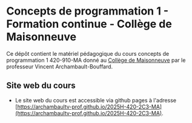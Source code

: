 # Concepts de programmation 1 - Formation continue - Collège de Maisonneuve

Ce dépôt contient le matériel pédagogique du cours concepts de programmation 1
420-910-MA donné au [Collège de Maisonneuve](https://www.cmaisonneuve.qc.ca/)
par le professeur Vincent Archambault-Bouffard.

## Site web du cours
- Le site web du cours est accessible via github pages à l'adresse
  [https://archambaultv-prof.github.io/2025H-420-2C3-MA](https://archambaultv-prof.github.io/2025H-420-2C3-MA).
